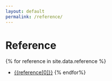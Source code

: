 ```yaml
---
layout: default
permalink: /reference/
---
```


# Reference

{% for reference in site.data.reference %}
- [{{reference[0]}}](/reference/{{reference[0]}})
{% endfor%}

